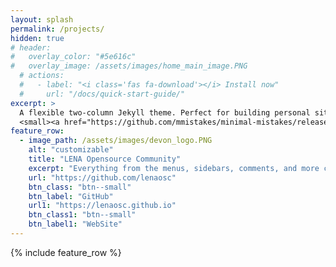 ```yaml
---
layout: splash
permalink: /projects/
hidden: true
# header:
#   overlay_color: "#5e616c"
#   overlay_image: /assets/images/home_main_image.PNG
  # actions:
  #   - label: "<i class='fas fa-download'></i> Install now"
  #     url: "/docs/quick-start-guide/"
excerpt: >
  A flexible two-column Jekyll theme. Perfect for building personal sites, blogs, and portfolios.<br />
  <small><a href="https://github.com/mmistakes/minimal-mistakes/releases/tag/4.22.0">Latest release v4.22.0</a></small>
feature_row:
  - image_path: /assets/images/devon_logo.PNG
    alt: "customizable"
    title: "LENA Opensource Community"
    excerpt: "Everything from the menus, sidebars, comments, and more can be configured or set with YAML Front Matter."
    url: "https://github.com/lenaosc"
    btn_class: "btn--small"
    btn_label: "GitHub"
    url1: "https://lenaosc.github.io"
    btn_class1: "btn--small"
    btn_label1: "WebSite"      
---
```


{% include feature_row %}
